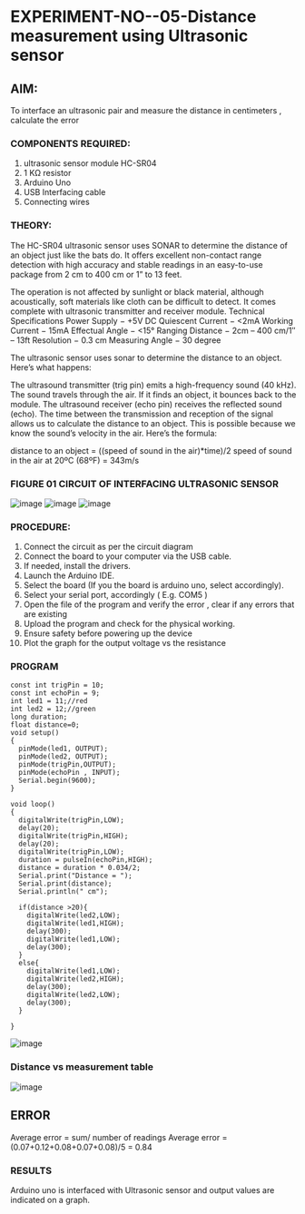 # EXPERIMENT-NO--05-Distance measurement using Ultrasonic sensor

## AIM: 
To interface an ultrasonic pair and measure the distance in centimeters , calculate the error
 
### COMPONENTS REQUIRED:
1.	ultrasonic sensor module HC-SR04
2.	1 KΩ resistor 
3.	Arduino Uno 
4.	USB Interfacing cable 
5.	Connecting wires 


### THEORY: 
The HC-SR04 ultrasonic sensor uses SONAR to determine the distance of an object just like the bats do. It offers excellent non-contact range detection with high accuracy and stable readings in an easy-to-use package from 2 cm to 400 cm or 1” to 13 feet.

The operation is not affected by sunlight or black material, although acoustically, soft materials like cloth can be difficult to detect. It comes complete with ultrasonic transmitter and receiver module.
Technical Specifications
Power Supply − +5V DC
Quiescent Current − <2mA
Working Current − 15mA
Effectual Angle − <15°
Ranging Distance − 2cm – 400 cm/1″ – 13ft
Resolution − 0.3 cm
Measuring Angle − 30 degree

The ultrasonic sensor uses sonar to determine the distance to an object. Here’s what happens:

The ultrasound transmitter (trig pin) emits a high-frequency sound (40 kHz).
The sound travels through the air. If it finds an object, it bounces back to the module.
The ultrasound receiver (echo pin) receives the reflected sound (echo).
The time between the transmission and reception of the signal allows us to calculate the distance to an object. This is possible because we know the sound’s velocity in the air. Here’s the formula:

distance to an object = ((speed of sound in the air)*time)/2
speed of sound in the air at 20ºC (68ºF) = 343m/s

### FIGURE 01 CIRCUIT OF INTERFACING ULTRASONIC SENSOR 


![image](https://user-images.githubusercontent.com/36288975/166430594-5adb4ca9-5a42-4781-a7e6-7236b3766a85.png)
![image](https://github.com/nagaraj6618/Experiment--04-Interfacing-digital-output-with-arduino-ultrasonic-sensor/assets/127173574/686ad794-1ea9-4839-ae1d-e8d037aefae2)
![image](https://github.com/nagaraj6618/Experiment--04-Interfacing-digital-output-with-arduino-ultrasonic-sensor/assets/127173574/13d10d3a-2ebc-48f2-ae3b-4c79c50e59d5)




### PROCEDURE:
1.	Connect the circuit as per the circuit diagram 
2.	Connect the board to your computer via the USB cable.
3.	If needed, install the drivers.
4.	Launch the Arduino IDE.
5.	Select the board (If you the board is arduino uno, select accordingly).
6.	Select your serial port, accordingly ( E.g. COM5 )
7.	Open the file of the program  and verify the error , clear if any errors that are existing 
8.	Upload the program and check for the physical working. 
9.	Ensure safety before powering up the device 
10.	Plot the graph for the output voltage vs the resistance 


### PROGRAM 
```uno
const int trigPin = 10;
const int echoPin = 9;
int led1 = 11;//red
int led2 = 12;//green
long duration;
float distance=0;
void setup()
{
  pinMode(led1, OUTPUT);
  pinMode(led2, OUTPUT);
  pinMode(trigPin,OUTPUT);
  pinMode(echoPin , INPUT);
  Serial.begin(9600);
}

void loop()
{
  digitalWrite(trigPin,LOW);
  delay(20);
  digitalWrite(trigPin,HIGH);
  delay(20);
  digitalWrite(trigPin,LOW);
  duration = pulseIn(echoPin,HIGH);
  distance = duration * 0.034/2;
  Serial.print("Distance = ");
  Serial.print(distance);
  Serial.println(" cm");
  
  if(distance >20){
    digitalWrite(led2,LOW);
  	digitalWrite(led1,HIGH);
    delay(300);
    digitalWrite(led1,LOW);
    delay(300);
  }
  else{
    digitalWrite(led1,LOW);
  	digitalWrite(led2,HIGH);
    delay(300);
    digitalWrite(led2,LOW);
    delay(300);
  }
  
}
```

![image](https://github.com/nagaraj6618/Experiment--04-Interfacing-digital-output-with-arduino-ultrasonic-sensor/assets/127173574/c8f37ca3-a89f-494a-8950-87edd9c26e51)




### Distance vs measurement table 

![image](https://github.com/nagaraj6618/Experiment--04-Interfacing-digital-output-with-arduino-ultrasonic-sensor/assets/127173574/a1329735-951a-452b-b026-28bf1ae1a5b4)
			
 
			
			
			



			
			
			
			
## ERROR			
Average error = sum/ number of readings 
Average error = (0.07+0.12+0.08+0.07+0.08)/5 = 0.84 
 








### RESULTS
Arduino uno is interfaced with Ultrasonic sensor and output values are indicated on a graph.



 
